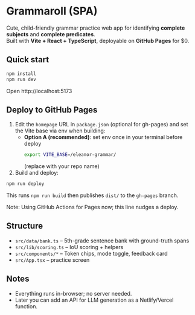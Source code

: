 # Grammaroll (SPA)

Cute, child-friendly grammar practice web app for identifying **complete subjects** and **complete predicates**.  
Built with **Vite + React + TypeScript**, deployable on **GitHub Pages** for $0.

## Quick start
```bash
npm install
npm run dev
```

Open http://localhost:5173

## Deploy to GitHub Pages
1. Edit the `homepage` URL in `package.json` (optional for gh-pages) and set the Vite base via env when building:
   - **Option A (recommended)**: set env once in your terminal before deploy
     ```bash
     export VITE_BASE=/eleanor-grammar/
     ```
     (replace with your repo name)
2. Build and deploy:
```bash
npm run deploy
```
This runs `npm run build` then publishes `dist/` to the `gh-pages` branch.

Note: Using GitHub Actions for Pages now; this line nudges a deploy.

## Structure
- `src/data/bank.ts` – 5th-grade sentence bank with ground-truth spans
- `src/lib/scoring.ts` – IoU scoring + helpers
- `src/components/*` – Token chips, mode toggle, feedback card
- `src/App.tsx` – practice screen

## Notes
- Everything runs in-browser; no server needed.
- Later you can add an API for LLM generation as a Netlify/Vercel function.
